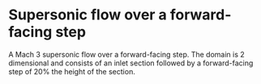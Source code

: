 # Supersonic flow over a forward-facing step

A Mach 3 supersonic flow over a forward-facing step. The domain is 2 dimensional and consists of an inlet section followed by a forward-facing step of 20% the height of the section.